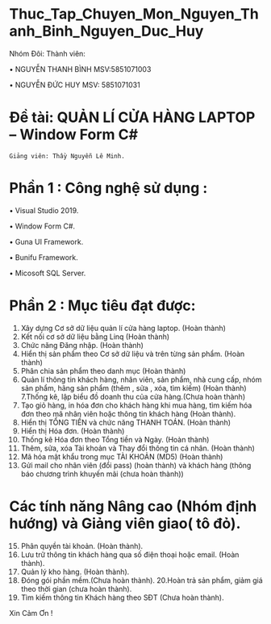 # Thuc_Tap_Chuyen_Mon_Nguyen_Thanh_Binh_Nguyen_Duc_Huy
Nhóm Đôi:
Thành viên:

•	NGUYỄN THANH BÌNH	MSV:5851071003

•	NGUYỄN ĐỨC HUY 		MSV: 5851071031

# Đề tài: QUẢN LÍ CỬA HÀNG LAPTOP  – Window Form C#

	Giảng viên: Thầy Nguyễn Lê Minh. 

# Phần 1 : Công nghệ sử dụng :

•	Visual Studio 2019.

•	Window Form C#.

•	Guna UI Framework.

•	Bunifu Framework.

•	Micosoft SQL Server.
 
# Phần 2 : Mục tiêu đạt được:

1. Xây dựng Cơ sở dữ liệu quản lí cửa hàng laptop.  (Hoàn thành)
2. Kết nối cơ sở dữ liệu bằng Linq (Hoàn thành)
3. Chức năng Đăng nhập. (Hoàn thành)
4. Hiển thị sản phẩm theo Cơ sở dữ liệu và trên từng sản phẩm. (Hoàn thành)
5. Phân chia sản phẩm theo danh mục (Hoàn thành)
6. Quản lí thông tin khách hàng, nhân viên, sản phẩm, nhà cung cấp, nhóm sản phẩm, hãng sản phẩm (thêm , sửa , xóa, tìm kiếm) (Hoàn thành)
7.Thống kê, lập biểu đồ doanh thu của cửa hàng.(Chưa hoàn thành)
8. Tạo giỏ hàng, in hóa đơn cho khách hàng khi mua hàng, tìm kiếm hóa đơn theo mã nhân viên hoặc thông tin khách hàng (Hoàn thành).		
9. Hiển thị TỔNG TIỀN và chức năng  THANH TOÁN. (Hoàn thành)
10. Hiển thị Hóa đơn. (Hoàn thành)
11. Thống kê Hóa đơn theo Tổng tiền  và Ngày. (Hoàn thành)
12. Thêm, sửa, xóa Tài khoản và Thay đổi thông tin cá nhân. (Hoàn thành)	
13. Mã hóa mật khẩu trong mục  TÀI KHOẢN (MD5) (Hoàn thành)
14. Gửi mail cho nhân viên (đổi pass) (hoàn thành) và khách hàng (thông báo chương trình khuyến mãi (chưa hoàn thành))
# Các tính năng Nâng cao (Nhóm định hướng) và Giảng viên giao( tô đỏ).
15. Phân quyền tài khoản. (Hoàn thành).
16. Lưu trữ thông tin khách hàng qua số điện thoại hoặc email. (Hoàn thành).
18. Quản lý kho hàng. (Hoàn thành).
19. Đóng gói phần mềm.(Chưa hoàn thành).
20.Hoàn trả sản phẩm, giảm giá theo thời gian (chưa hoàn thành).
21. Tìm kiếm thông tin Khách hàng theo SĐT (Chưa hoàn thành).

Xin Cảm Ơn !	
